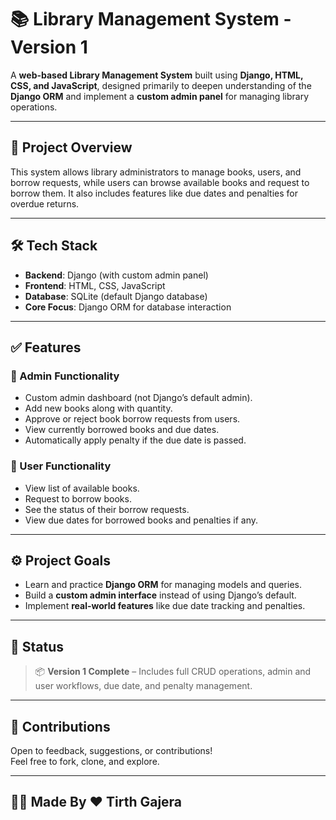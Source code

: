 # 📚 Library Management System - Version 1

A **web-based Library Management System** built using **Django, HTML, CSS, and JavaScript**, designed primarily to deepen understanding of the **Django ORM** and implement a **custom admin panel** for managing library operations.

---

## 🚀 Project Overview

This system allows library administrators to manage books, users, and borrow requests, while users can browse available books and request to borrow them. It also includes features like due dates and penalties for overdue returns.

---

## 🛠️ Tech Stack

- **Backend**: Django (with custom admin panel)
- **Frontend**: HTML, CSS, JavaScript
- **Database**: SQLite (default Django database)
- **Core Focus**: Django ORM for database interaction

---

## ✅ Features

### 📘 Admin Functionality
- Custom admin dashboard (not Django’s default admin).
- Add new books along with quantity.
- Approve or reject book borrow requests from users.
- View currently borrowed books and due dates.
- Automatically apply penalty if the due date is passed.

### 🙋 User Functionality
- View list of available books.
- Request to borrow books.
- See the status of their borrow requests.
- View due dates for borrowed books and penalties if any.

---

## ⚙️ Project Goals

- Learn and practice **Django ORM** for managing models and queries.
- Build a **custom admin interface** instead of using Django’s default.
- Implement **real-world features** like due date tracking and penalties.

---

## 📌 Status

> 📦 **Version 1 Complete** – Includes full CRUD operations, admin and user workflows, due date, and penalty management.

---

## 🙌 Contributions

Open to feedback, suggestions, or contributions!  
Feel free to fork, clone, and explore.

---

## 👨‍💻 Made By ❤️ **Tirth Gajera**  
